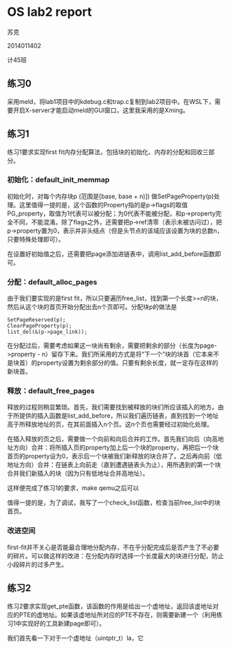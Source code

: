 # OS lab2 report

苏克

2014011402

计45班


## 练习0

采用meld，将lab1项目中的kdebug.c和trap.c复制到lab2项目中。在WSL下，需要开启X-server才能启动meld的GUI窗口，这里我采用的是Xming。

## 练习1

练习1要求实现first fit内存分配算法，包括块的初始化、内存的分配和回收三部分。

### 初始化：default_init_memmap

初始化时，对每个内存块p (范围是[base, base + n)]) 做SetPageProperty(p)处理。这里值得一提的是，这个函数的Property指的是p->flags的取值PG_property，取值为1代表可以被分配；为0代表不能被分配，和p->property完全不同，不能混淆。除了flags之外，还需要把p->ref清零（表示未被访问过），把p->property置为0，表示并非头结点（但是头节点的该域应该设置为块的总数n，只要特殊处理即可）。

在设置好初始值之后，还需要把page添加进链表中，调用list_add_before函数即可。

### 分配：default_alloc_pages

由于我们要实现的是first fit，所以只要遍历free_list，找到第一个长度>=n的块，然后从这个块的首页开始分配出去n个页即可。分配块p的做法是

```
SetPageReserved(p);
ClearPageProperty(p);
list_del(&(p->page_link));
```

在分配过后，需要考虑如果这一块尚有剩余，需要把剩余的部分（长度为page->property - n）留存下来。我们所采用的方式是将“下一个”块的块首（它本来不是块首）的property设置为剩余部分的值。只要有剩余长度，就一定存在这样的新块首。

### 释放：default_free_pages

释放的过程则稍显繁琐。首先，我们需要找到被释放的块们所应该插入的地方。由于所提供的插入函数是list_add_before，所以我们遍历链表，直到找到一个地址高于所释放地址的页，在其前面插入n个页。这n个页也需要经过初始化处理。

在插入释放的页之后，需要做一个向前和向后合并的工作。首先我们向后（向高地址方向）合并：将所插入页的property加上后一个块的property，再把后一个块首页的property设为0，表示后一个块被我们新释放的块合并了。之后再向前（低地址方向）合并：在链表上向前走（直到遭遇链表头为止），用所遇到的第一个块合并我们新插入的块（因为只有低地址合并高地址）。

这样便完成了练习1的要求，make qemu之后可以

值得一提的是，为了调试，我写了一个check_list函数，检查当前free_list中的块首页。

### 改进空间

first-fit并不关心是否能最合理地分配内存，不在乎分配完成后是否产生了不必要的碎片。可以做这样的改进：在分配内存时选择一个长度最大的块进行分配，防止小段碎片的过多产生。

## 练习2

练习2要求实现get_pte函数，该函数的作用是给出一个虚地址，返回该虚地址对应的PTE的虚地址。如果该虚地址所对应的PTE不存在，则需要新建一个（利用练习1中实现好的工具新建page即可）。

我们首先看一下对于一个虚地址（uintptr_t）la，它
